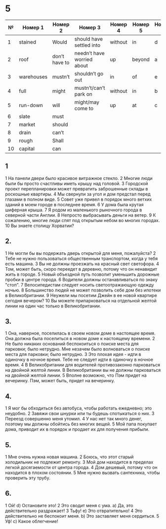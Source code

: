 # 5
№ | Номер 1 | Номер 2 | Номер 3 | Номер 4 | Номер 5 | Номер 6
| --- | --- | --- | --- | --- | --- | --- |
1 | stained | Would | should have settled into | without | in | d
2 | roof | don’t have to | needn’t have worried about | up | beyond | a
3 | warehouses | mustn’t  | shouldn’t go out | in | of | e
4 | full | might | mustn’t/can’t park on | without | in | b
5 | run-down | will | might/may come to | up | at | c
6 | slate | must
7 | market | should
8 | drain | can’t
9 | rough | Shall
10 | capital | can

## 1
1 На панели двери было красивое витражное стекло.
2 Многие люди были бы просто счастливы иметь крышу над головой.
3 Городской проект перепланировки может превратить заброшенные склады в роскошные квартиры.
4 Мы свернули за угол и дом предстал перед глазами в полном виде.
5 Совет уже привел в порядок много ветхих зданий в моем городе в последнее время.
6 У дома была крутая шиферная крыша.
7 Я родом из маленького рыночного города в северной части Англии.
8 Непросто выбрасывать деньги на ветер.
9 К сожалению, многие люди спят под открытым небом во многих городах.
10 Вы знаете столицу Хорватии?

## 2.
1 Не могли бы вы подержать дверь открытой для меня, пожалуйста?
2 Тебе не нужно пользоваться общественным транспортом, когда у тебя есть машина.
3 Вы не должны проезжать на красный свет светофора.
4 Том, может быть, скоро переедет в деревню, потому что он ненавидит жить в городе.
5 Новый объездной путь позволит уменьшить дорожные пробки в центре города.
6 Водители должны останавливаться по знаку "стоп".
7 Велосипедистам следует носить светоотражающую одежду ночью.
8 Большинство людей не может позволить себе дом без ипотеки в Великобритании.
9 Неужели мы посетим Джейн в ее новой квартире сегодня вечером?
10 Вы можете припарковаться на отдельной желтой линии на один час только в Великобритании.

## 3.
1 Она, наверное, поселилась в своем новом доме в настоящее время.
Она должна была поселиться в новом доме к настоящему времени.
2 Не было никаких оснований беспокоиться о поиске места для парковки; было нетрудно.
Мне незачем было волноваться о поиске места для парковки; было нетрудно.
3 Это плохая идея - идти в одиночку в ночное время.
Тебе не следует идти в одиночку в ночное время.
4 В Великобритании для водителей противозаконно парковаться на двойной желтой линии.
В Великобритании вы не должны парковаться на двойной желтой линии.
5 Вполне возможно, что Пэм придет на вечеринку.
Пэм, может быть, придет на вечеринку.

## 4. 
1 Я мог бы обходиться без автобуса, чтобы работать ежедневно; это неудобно.
2 Завяжи свои шнурки или ты будешь спотыкаться о них.
3 Переезд совершенно меня утомил.
4 У нас нет так много денег, поэтому мы должны обойтись без многих вещей.
5 Мой папа покупает дома, приводит их в порядок и продает их для получения прибыли.

## 5. 
1 Мне очень нужна новая машина.
2 Боюсь, что этот старый холодильник не подлежит ремонту.
3 Мой дом находится в пределах легкой досягаемости от центра города.
4 Дом дешевый, потому что он находится в плохом состоянии.
5 Мне нужно вызвать сантехника, чтобы проверить эту трубу.

## 6. 
1 Ой! d) Остановите это!
2 Это сводит меня с ума. а) Да, это действительно раздражает!
3 Тьфу! е) Это отвратительно!
4 Это действительно не беспокоит меня. b) Это заставляет меня сердиться.
5 Уф! с) Какое облегчение!
